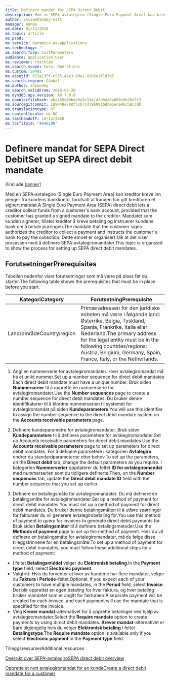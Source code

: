 ```yaml
---
title: Definere mandat for SEPA Direct Debit
description: Med en SEPA-avtalegiro (Single Euro Payment Area) kan kreditor kreve inn penger fra kundens bankkonto, forutsatt at kunden har gitt kreditoren et signert mandat.
author: ShivamPandey-msft
manager: AnnBe
ms.date: 01/12/2018
ms.topic: article
ms.prod: ''
ms.service: dynamics-ax-applications
ms.technology: ''
ms.search.form: CustParameters
audience: Application User
ms.reviewer: roschlom
ms.search.scope: Core, Operations
ms.custom: 59491
ms.assetid: 653a135f-c515-4ae3-9da2-82b5e1f103b5
ms.search.region: Global
ms.author: shpandey
ms.search.validFrom: 2016-02-28
ms.dyn365.ops.version: AX 7.0.0
ms.openlocfilehash: aba265e69bde9a9c194147d6ee6a806e9b2bd7c2
ms.sourcegitcommit: 199848e78df5cb7c439b001bdbe1ece963593cdb
ms.translationtype: HT
ms.contentlocale: nb-NO
ms.lasthandoff: 10/13/2020
ms.locfileid: "4446296"
---
```

# <a name="set-up-sepa-direct-debit-mandate"></a><span data-ttu-id="3cde6-103">Definere mandat for SEPA Direct Debit</span><span class="sxs-lookup"><span data-stu-id="3cde6-103">Set up SEPA direct debit mandate</span></span>

[!include [banner](../includes/banner.md)]

<span data-ttu-id="3cde6-104">Med en SEPA-avtalegiro (Single Euro Payment Area) kan kreditor kreve inn penger fra kundens bankkonto, forutsatt at kunden har gitt kreditoren et signert mandat.</span><span class="sxs-lookup"><span data-stu-id="3cde6-104">A Single Euro Payment Area (SEPA) direct debit lets a creditor collect funds from a customer's bank account, provided that the customer has granted a signed mandate to the creditor.</span></span> <span data-ttu-id="3cde6-105">Mandatet som kunden signerer, tillater kreditor å kreve betaling og instruerer kundens bank om å betale purringen.</span><span class="sxs-lookup"><span data-stu-id="3cde6-105">The mandate that the customer signs authorizes the creditor to collect a payment and instructs the customer's bank to pay the collection.</span></span> <span data-ttu-id="3cde6-106">Dette emnet er organisert slik at det viser prosessen med å definere SEPA-avtalegiromandater.</span><span class="sxs-lookup"><span data-stu-id="3cde6-106">This topic is organized to show the process for setting up SEPA direct debit mandates.</span></span>

## <a name="prerequisites"></a><span data-ttu-id="3cde6-107">Forutsetninger</span><span class="sxs-lookup"><span data-stu-id="3cde6-107">Prerequisites</span></span>
<span data-ttu-id="3cde6-108">Tabellen nedenfor viser forutsetninger som må være på plass før du starter.</span><span class="sxs-lookup"><span data-stu-id="3cde6-108">The following table shows the prerequisites that must be in place before you start.</span></span>

| <span data-ttu-id="3cde6-109">Kategori</span><span class="sxs-lookup"><span data-stu-id="3cde6-109">Category</span></span>       | <span data-ttu-id="3cde6-110">Forutsetning</span><span class="sxs-lookup"><span data-stu-id="3cde6-110">Prerequisite</span></span>                                                                                                                                              |
|----------------|-----------------------------------------------------------------------------------------------------------------------------------------------------------|
| <span data-ttu-id="3cde6-111">Land/område</span><span class="sxs-lookup"><span data-stu-id="3cde6-111">Country/region</span></span> | <span data-ttu-id="3cde6-112">Primæradressen for den juridiske enheten må være i følgende land: Østerrike, Belgia, Tyskland, Spania, Frankrike, Italia eller Nederland.</span><span class="sxs-lookup"><span data-stu-id="3cde6-112">The primary address for the legal entity must be in the following countries/regions: Austria, Belgium, Germany, Spain, France, Italy, or the Netherlands.</span></span> |

1. <span data-ttu-id="3cde6-113">Angi en nummerserie for avtalegiromandater. Hver avtalegiromandat må ha et unikt nummer.</span><span class="sxs-lookup"><span data-stu-id="3cde6-113">Set up a number sequence for direct debit mandates Each direct debit mandate must have a unique number.</span></span> <span data-ttu-id="3cde6-114">Bruk siden **Nummerserier** til å opprette en nummerserie for avtalegiromandater.</span><span class="sxs-lookup"><span data-stu-id="3cde6-114">Use the **Number sequences** page to create a number sequence for direct debit mandates.</span></span> <span data-ttu-id="3cde6-115">Du bruker denne identifikatoren til å tilordne nummerserien til systemet for avtalegiromandat på siden **Kundeparametere**.</span><span class="sxs-lookup"><span data-stu-id="3cde6-115">You will use this identifier to assign the number sequence to the direct debit mandate system on the **Accounts receivable parameters** page.</span></span>

2. <span data-ttu-id="3cde6-116">Definere kundeparametre for avtalegiromandater. Bruk siden **Kundeparametere** til å definere parametere for avtalegiromandater.</span><span class="sxs-lookup"><span data-stu-id="3cde6-116">Set up Accounts receivable parameters for direct debit mandates Use the **Accounts receivable parameters** page to set up parameters for direct debit mandates.</span></span> <span data-ttu-id="3cde6-117">For å definere parametere i kategorien **Avtalegiro** endrer du standardparameterne etter behov.</span><span class="sxs-lookup"><span data-stu-id="3cde6-117">To set up the parameters, on the **Direct debit** tab, change the default parameters as you require.</span></span> <span data-ttu-id="3cde6-118">I kategorien **Nummerserier** oppdaterer du feltet **ID for avtalegiromandat** med nummerserien som du tidligere definerte.</span><span class="sxs-lookup"><span data-stu-id="3cde6-118">Then, on the **Number sequences** tab, update the **Direct debit mandate ID** field with the number sequence that you set up earlier.</span></span>

3. <span data-ttu-id="3cde6-119">Definere en betalingsmåte for avtalegiromandater. Du må definere en betalingsmåte for avtalegiromandater.</span><span class="sxs-lookup"><span data-stu-id="3cde6-119">Set up a method of payment for direct debit mandates You must set up a method of payment for direct debit mandates.</span></span> <span data-ttu-id="3cde6-120">Du bruker denne betalingsmåten til å utføre spørringer for fakturaer du vil generere avtalegirobetaling for.</span><span class="sxs-lookup"><span data-stu-id="3cde6-120">You use this method of payment to query for invoices to generate direct debit payments for.</span></span> <span data-ttu-id="3cde6-121">Bruk siden **Betalingsmåter** til å definere betalingsmetoder.</span><span class="sxs-lookup"><span data-stu-id="3cde6-121">Use the **Methods of payment** page to set up the method of payment.</span></span> <span data-ttu-id="3cde6-122">Hvis du vil definere en betalingsmåte for avtalegiromandater, må du følge disse tilleggstrinnene for en betalingsmåte:</span><span class="sxs-lookup"><span data-stu-id="3cde6-122">To set up a method of payment for direct debit mandates, you must follow these additional steps for a method of payment:</span></span>

-   <span data-ttu-id="3cde6-123">I feltet **Betalingsmiddel** velger du **Elektronisk betaling**.</span><span class="sxs-lookup"><span data-stu-id="3cde6-123">In the **Payment type** field, select **Electronic payment**.</span></span>
-   <span data-ttu-id="3cde6-124">Valgfritt: Hvis du forventer at hver av kundene har flere mandater, velger du **Faktura** i **Periode**-feltet.</span><span class="sxs-lookup"><span data-stu-id="3cde6-124">Optional: If you expect each of your customers to have multiple mandates, in the **Period** field, select **Invoice**.</span></span> <span data-ttu-id="3cde6-125">Det blir opprettet en egen betaling for hver faktura, og hver betaling bruker mandatet som er angitt for fakturaen.</span><span class="sxs-lookup"><span data-stu-id="3cde6-125">A separate payment will be created for each invoice, and each payment will use the mandate that is specified for the invoice.</span></span>
-   <span data-ttu-id="3cde6-126">Velg **Krever mandat**-alternativet for å opprette betalinger ved hjelp av avtalegiromandater.</span><span class="sxs-lookup"><span data-stu-id="3cde6-126">Select the **Require mandate** option to create payments by using direct debit mandates.</span></span> <span data-ttu-id="3cde6-127">**Krever mandat**-alternativet er bare tilgjengelig hvis du velger **Elektronisk betaling** i feltet **Betalingstype**.</span><span class="sxs-lookup"><span data-stu-id="3cde6-127">The **Require mandate** option is available only if you select **Electronic payment** in the **Payment type** field.</span></span>

<span data-ttu-id="3cde6-128">Tilleggsressurser</span><span class="sxs-lookup"><span data-stu-id="3cde6-128">Additional resources</span></span>

[<span data-ttu-id="3cde6-129">Oversikt over SEPA-avtalegiro</span><span class="sxs-lookup"><span data-stu-id="3cde6-129">SEPA direct debit overview</span></span>](sepa-direct-debit-overview.md) 

[<span data-ttu-id="3cde6-130">Opprette et nytt avtalegiromandat for en kunde</span><span class="sxs-lookup"><span data-stu-id="3cde6-130">Create a direct debit mandate for a customer</span></span>](tasks/create-direct-debit-mandate-customer.md) 

